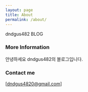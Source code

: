 ```yaml
---
layout: page
title: About
permalink: /about/
---
```


dndgus482 BLOG

### More Information

안녕하세요 dndgus482의 블로그입니다.

### Contact me

[dndgus4820@gmail.com]